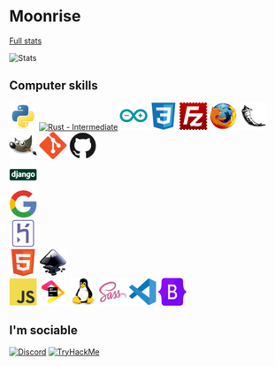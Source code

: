 # Moonrise
[Full stats](https://github.com/PetitPotiron/PetitPotiron/stats.md)

![Stats](https://github-readme-stats.vercel.app/api?username=PetitPotiron&show_icons=true&theme=midnight-purple)

## Computer skills
<a href="https://python.org"><img src="https://raw.githubusercontent.com/devicons/devicon/master/icons/python/python-original.svg" width="50px" height="50px" alt="Python - Intermediate"></a>
<a href="https://rust-lang.org"><img src="https://www.rust-lang.org/logos/rust-logo-blk.svg" width="50px" height="50px" alt="Rust - Intermediate"></a>
<a href="https://arduino.cc"><img src="https://raw.githubusercontent.com/devicons/devicon/master/icons/arduino/arduino-original.svg" width="50px" height="50px" alt="Arduino - Beginner"></a>
<a href="https://w3.org/Style/CSS"><img src="https://raw.githubusercontent.com/devicons/devicon/master/icons/css3/css3-original.svg" width="50px" height="50px" alt="CSS 3 - Intermediate"></a>
<a href="https://filezilla-project.org/"><img src="https://raw.githubusercontent.com/devicons/devicon/master/icons/filezilla/filezilla-plain.svg" width="50px" height="50px" alt="FileZilla - Beginner"></a>
<a href="https://firefox.com"><img src="https://raw.githubusercontent.com/devicons/devicon/master/icons/firefox/firefox-original.svg" width="50px" height="50px" alt="Firefox - Expert"></a>
<a href="https://flask.palletsprojects.com"><img src="https://raw.githubusercontent.com/devicons/devicon/master/icons/flask/flask-original.svg" width="50px" height="50px" alt="Flask - Intermediate"></a>
<a href="https://gimp.org"><img src="https://raw.githubusercontent.com/devicons/devicon/master/icons/gimp/gimp-original.svg" width="50px" height="50px" alt="Gimp - Intermediate"></a>
<a href="https://git-scm.com"><img src="https://raw.githubusercontent.com/devicons/devicon/master/icons/git/git-original.svg" width="50px" height="50px" alt="Git - Beginner"></a>
<a href="https://github.com"><img src="https://raw.githubusercontent.com/devicons/devicon/master/icons/github/github-original.svg" width="50px" height="50px" alt="Github - Intermediate"></a>       
<a href="https://djangoproject.com"><img src="https://raw.githubusercontent.com/devicons/devicon/master/icons/django/django-original.svg" width="50px" height="50px" alt="Django - Beginner"></a>       
<a href="https://google.com"><img src="https://raw.githubusercontent.com/devicons/devicon/master/icons/google/google-original.svg" width="50px" height="50px" alt="Google - Expert"></a>        
<a href="https://heroku.com"><img src="https://raw.githubusercontent.com/devicons/devicon/master/icons/heroku/heroku-original.svg" width="50px" height="50px" alt="Heroku - Intermediate"></a>        
<a href="https://www.w3.org/html"><img src="https://raw.githubusercontent.com/devicons/devicon/master/icons/html5/html5-original.svg" width="50px" height="50px" alt="HTML 5 - Expert"></a>
<a href="https://inkscape.org"><img src="https://raw.githubusercontent.com/devicons/devicon/master/icons/inkscape/inkscape-original.svg" width="50px" height="50px" alt="Inkscape - Beginner"></a>    
<a href="https://nodejs.org"><img src="https://raw.githubusercontent.com/devicons/devicon/master/icons/javascript/javascript-original.svg" width="50px" height="50px" alt="Node.js & JavaScript - Intermediate"></a>
<a href="https://www.jetbrains.com"><img src="https://raw.githubusercontent.com/devicons/devicon/master/icons/jetbrains/jetbrains-original.svg" width="50px" height="50px" alt="JetBrains - Expert"></a> 
<a href="https://www.gnu.org/"><img src="https://raw.githubusercontent.com/devicons/devicon/master/icons/linux/linux-original.svg" width="50px" height="50px" alt="GNU Linux - Beginner"></a>
<a href="https://sass-lang.com"><img src="https://raw.githubusercontent.com/devicons/devicon/master/icons/sass/sass-original.svg" width="50px" height="50px" alt="Sass - Beginner"></a>
<a href="https://code.visualstudio.com/"><img src="https://raw.githubusercontent.com/devicons/devicon/master/icons/vscode/vscode-original.svg" width="50px" height="50px" alt="Visual Studio Code - Intermediate"></a>
<a href="https://getbootstrap.com"><img src="https://raw.githubusercontent.com/devicons/devicon/master/icons/bootstrap/bootstrap-original.svg" width="50px" height="50px" alt="Bootstrap - Intermediate"></a>
  
## I'm sociable
[![Discord](https://discord.com/assets/3437c10597c1526c3dbd98c737c2bcae.svg)](https://discord.com/users/715826047949471785) [![TryHackMe](https://tryhackme-badges.s3.amazonaws.com/PetitPotiron.png)](https://tryhackme.com/p/PetitPotiron)
